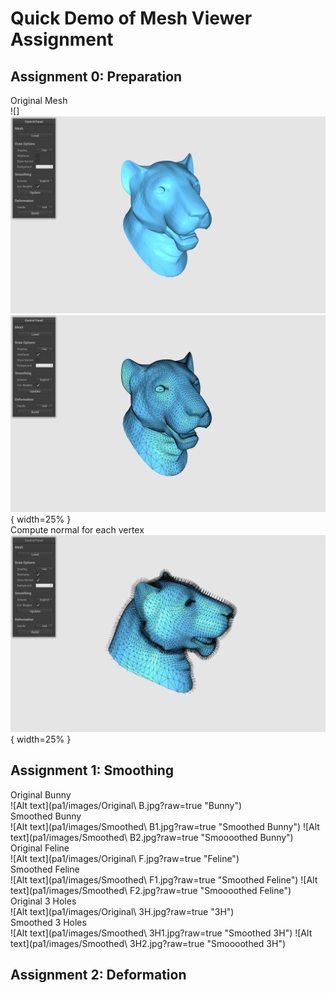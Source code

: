 # Quick Demo of Mesh Viewer Assignment

## Assignment 0: Preparation
Original Mesh </br>
![]<img src="https://github.com/PeePeeDante/COMP5411-Advanced-Computer-Graphics/blob/main/pa1/images/Lion.png"  width="600"> </br>
![](https://github.com/PeePeeDante/COMP5411-Advanced-Computer-Graphics/blob/main/pa1/images/Lion%20Mesh.png){ width=25% } </br>
Compute normal for each vertex </br>
![](https://github.com/PeePeeDante/COMP5411-Advanced-Computer-Graphics/blob/main/pa1/images/Lion%20Mesh%20Normal.png){ width=25% } </br>


## Assignment 1: Smoothing
Original Bunny </br>
![Alt text](pa1/images/Original\ B.jpg?raw=true "Bunny") </br>
Smoothed Bunny </br>
![Alt text](pa1/images/Smoothed\ B1.jpg?raw=true "Smoothed Bunny")
![Alt text](pa1/images/Smoothed\ B2.jpg?raw=true "Smoooothed Bunny") </br>
Original Feline </br>
![Alt text](pa1/images/Original\ F.jpg?raw=true "Feline") </br>
Smoothed Feline </br>
![Alt text](pa1/images/Smoothed\ F1.jpg?raw=true "Smoothed Feline")
![Alt text](pa1/images/Smoothed\ F2.jpg?raw=true "Smoooothed Feline") </br>
Original 3 Holes </br>
![Alt text](pa1/images/Original\ 3H.jpg?raw=true "3H") </br>
Smoothed 3 Holes </br>
![Alt text](pa1/images/Smoothed\ 3H1.jpg?raw=true "Smoothed 3H")
![Alt text](pa1/images/Smoothed\ 3H2.jpg?raw=true "Smoooothed 3H") </br>


## Assignment 2: Deformation
